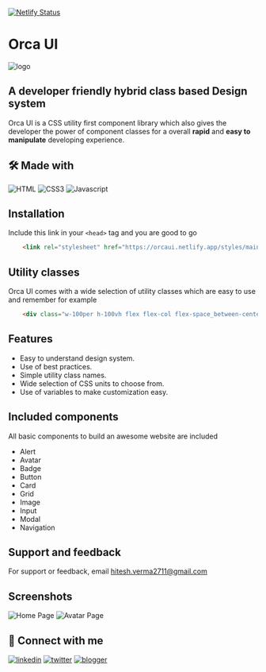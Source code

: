 [![Netlify Status](https://api.netlify.com/api/v1/badges/a248fc6b-6544-449f-b0d5-715d0fe6c295/deploy-status)](https://app.netlify.com/sites/orcaui/deploys)
# Orca UI

![logo](https://user-images.githubusercontent.com/87027579/154685626-1d9b4d5b-4609-48ca-8fc5-7d3508dd13d2.png)
## A developer friendly hybrid class based Design system

Orca UI is a CSS utility first component library which also gives the developer the power of component classes for a overall **rapid** and **easy to manipulate** developing experience.

## 🛠 Made with

![HTML](https://img.shields.io/badge/HTML5-E34F26?style=for-the-badge&logo=html5&logoColor=white)
![CSS3](https://img.shields.io/badge/CSS3-1572B6?style=for-the-badge&logo=css3&logoColor=white)
![Javascript](https://img.shields.io/badge/JavaScript-323330?style=for-the-badge&logo=javascript&logoColor=F7DF1E)
    

## Installation

Include this link in your ```<head>``` tag and you are good to go

```HTML
    <link rel="stylesheet" href="https://orcaui.netlify.app/styles/main.css"/>

```
## Utility classes

Orca UI comes with a wide selection of utility classes which are easy to use and remember for example

```HTML 
    <div class="w-100per h-100vh flex flex-col flex-space_between-center bg-white"></div>
```

## Features

- Easy to understand design system.
- Use of best practices.
- Simple utility class names.
- Wide selection of CSS units to choose from.
- Use of variables to make customization easy.

## Included components

All basic components to build an awesome website are included

- Alert
- Avatar
- Badge
- Button
- Card
- Grid
- Image
- Input
- Modal 
- Navigation

## Support and feedback

For support or feedback, email hitesh.verma2711@gmail.com

## Screenshots
![Home Page](https://user-images.githubusercontent.com/87027579/154686460-f6433fe2-086c-4ca9-ab19-ca902769723f.png)
![Avatar Page](https://user-images.githubusercontent.com/87027579/154689789-3c0f61de-25ad-4025-ae31-10671cb1e8b4.png)


## 🔗 Connect with me
[![linkedin](https://img.shields.io/badge/linkedin-0A66C2?style=for-the-badge&logo=linkedin&logoColor=white)](https://www.linkedin.com/in/hitesh-verma-8727921b2//)
[![twitter](https://img.shields.io/badge/twitter-1DA1F2?style=for-the-badge&logo=twitter&logoColor=white)](https://twitter.com/hitesh27v)
[![blogger](https://img.shields.io/badge/Blogger-FF5722?style=for-the-badge&logo=blogger&logoColor=white)](https://thetrailblazer2711.blogspot.com/)

